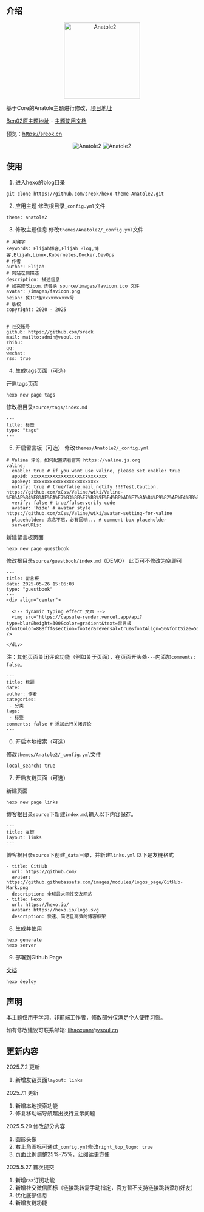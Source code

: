 ## 介绍

<div align=center>
<img src="https://raw.githubusercontent.com/sreok/hexo-theme-Anatole2/refs/heads/main/source/images/logo.png" width = "200" height = "200" alt="Anatole2" />
</div>

基于Core的Anatole主题进行修改，[项目地址](https://github.com/mrcore/hexo-theme-Anatole-Core)

[Ben02原主题地址](https://github.com/Ben02/hexo-theme-Anatole) - [主题使用文档](https://github.com/Ben02/hexo-theme-Anatole/wiki)

预览：https://sreok.cn

<div align=center>
<img src="https://raw.githubusercontent.com/sreok/sreok.github.io/refs/heads/master/images/c3d82da8df320cc6fdf6654ba5a7984b.png" alt="Anatole2" />

<img src="https://raw.githubusercontent.com/sreok/sreok.github.io/refs/heads/master/images/0ae96558f2247fef8963572c1cab3cd4.png" alt="Anatole2" />
</div>

## 使用

1. 进入hexo的blog目录
```
git clone https://github.com/sreok/hexo-theme-Anatole2.git
```

2. 应用主题
修改根目录`_config.yml`文件
```
theme: anatole2
```

3. 修改主题信息
修改`themes/Anatole2/_config.yml`文件
```
# 关键字
keywords: Elijah博客,Elijah Blog,博客,Elijah,Linux,Kubernetes,Docker,DevOps
# 作者
author: Elijah
# 网站左侧描述
description: 描述信息
# 如需修改icon,请替换 source/images/favicon.ico 文件
avatar: /images/favicon.png
beian: 冀ICP备xxxxxxxxxx号
# 版权
copyright: 2020 - 2025


# 社交账号
github: https://github.com/sreok
mail: mailto:admin@vsoul.cn
zhihu: 
qq: 
wechat: 
rss: true
```

4. 生成tags页面（可选）

开启tags页面
```
hexo new page tags
```
修改根目录`source/tags/index.md`
```
---
title: 标签
type: "tags"
---
```

5. 开启留言板（可选）
修改`themes/Anatole2/_config.yml`
```
# Valine 评论，如何配置请看官网 https://valine.js.org
valine:
  enable: true # if you want use valine, please set enable: true
  appid: xxxxxxxxxxxxxxxxxxxxxxxxxxxx
  appkey: xxxxxxxxxxxxxxxxxxxxxxxx
  notify: true # true/false:mail notify !!!Test,Caution. https://github.com/xCss/Valine/wiki/Valine-%E8%AF%84%E8%AE%BA%E7%B3%BB%E7%BB%9F%E4%B8%AD%E7%9A%84%E9%82%AE%E4%BB%B6%E6%8F%90%E9%86%92%E8%AE%BE%E7%BD%AE
  verify: false # true/false:verify code
  avatar: 'hide' # avatar style https://github.com/xCss/Valine/wiki/avatar-setting-for-valine
  placeholder: 念念不忘，必有回响... # comment box placeholder
  serverURLs: 
```

新建留言板页面
```
hexo new page guestbook
```

修改根目录`source/guestbook/index.md`（DEMO）
此页可不修改为空即可
```
---
title: 留言板
date: 2025-05-26 15:06:03
type: "guestbook"
---
<div align="center">
  
  <!-- dynamic typing effect 文本 -->
  <img src="https://capsule-render.vercel.app/api?type=blur&height=300&color=gradient&text=留言板&fontColor=888fff&section=footer&reversal=true&fontAlign=50&fontSize=55&textBg=false" />

</div>
```
注：其他页面关闭评论功能（例如关于页面），在页面开头处`---`内添加`comments: false`。
```
---
title: 标题
date: 
auther: 作者
categories:
 - 分类
tags: 
 - 标签
comments: false # 添加此行关闭评论
---
```

6. 开启本地搜索（可选）

修改`themes/Anatole2/_config.yml`文件
```
local_search: true
```

7. 开启友链页面（可选）

新建页面
```
hexo new page links
```

博客根目录`source`下新建`index.md`,输入以下内容保存。
```
---
title: 友链
layout: links
---
```

博客根目录`source`下创建`_data`目录，并新建`links.yml`
以下是友链格式
```
- title: GitHub
  url: https://github.com/
  avatar: https://github.githubassets.com/images/modules/logos_page/GitHub-Mark.png
  description: 全球最大同性交友网站
- title: Hexo
  url: https://hexo.io/
  avatar: https://hexo.io/logo.svg
  description: 快速、简洁且高效的博客框架
```

8. 生成并使用
```
hexo generate
hexo server
```

9. 部署到Github Page

[文档](http://localhost:4000/2025/05/27/%E3%80%90%E7%AC%94%E8%AE%B0%E3%80%91%E5%9F%BA%E4%BA%8Egithub%20page%E5%88%9B%E5%BB%BAhexo%E4%B8%AA%E4%BA%BA%E5%8D%9A%E5%AE%A2/)
```
hexo deploy
```

## 声明
本主题仅用于学习，非前端工作者，修改部分仅满足个人使用习惯。

如有修改建议可联系邮箱: [lihaoxuan@vsoul.cn](mailto:someone@example.com)

## 更新内容

2025.7.2 更新

1. 新增友链页面`layout: links`

2025.7.1 更新

1. 新增本地搜索功能
2. 修复移动端导航超出换行显示问题

2025.5.29 修改部分内容

1. 圆形头像
2. 右上角图标可通过`_config.yml`修改`right_top_logo: true`
3. 页面比例调整25%-75%，让阅读更方便

2025.5.27  首次提交

1. 新增rss订阅功能
2. 新增社交微信图标（链接跳转需手动指定，官方暂不支持链接跳转添加好友）
3. 优化底部信息
4. 新增友链功能

